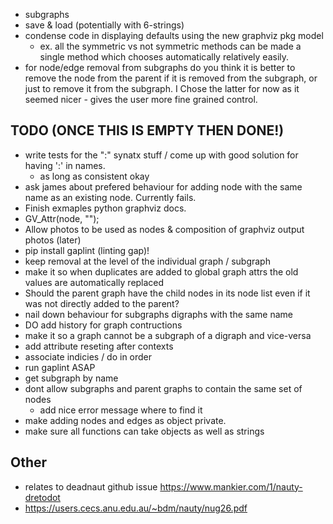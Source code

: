  - subgraphs
 - save & load (potentially with 6-strings)
 - condense code in displaying defaults using the new graphviz pkg model
    - ex. all the symmetric vs not symmetric methods can be made a single method which chooses automatically relatively easily.
- for node/edge removal from subgraphs do you think it is better to remove the node from the parent if it is removed from the subgraph, or just to remove it from the subgraph. I Chose the latter for now as it seemed nicer - gives the user more fine grained control.

## TODO (ONCE THIS IS EMPTY THEN DONE!)
 - write tests for the ":" synatx stuff / come up with good solution for having ':' in names.
    - as long as consistent okay
 - ask james about prefered behaviour for adding node with the same name as an existing node. Currently fails.
 - Finish exmaples python graphviz docs.
 - GV_Attr(node, "");
 - Allow photos to be used as nodes & composition of graphviz output photos (later)
 - pip install gaplint (linting gap)!
 - keep removal at the level of the individual graph / subgraph
 - make it so when duplicates are added to global graph attrs the old values are automatically replaced
 - Should the parent graph have the child nodes in its node list even if it was not directly added to the parent?
 - nail down behaviour for subgraphs digraphs with the same name 
 - DO add history for graph contructions
 - make it so a graph cannot be a subgraph of a digraph and vice-versa
 - add attribute reseting after contexts
 - associate indicies  / do in order
 - run gaplint ASAP
 - get subgraph by name
 - dont allow subgraphs and parent graphs to contain the same set of nodes
    - add nice error message where to find it
 - make adding nodes and edges as object private.
 - make sure all functions can take objects as well as strings

## Other
 - relates to deadnaut github issue https://www.mankier.com/1/nauty-dretodot
 - https://users.cecs.anu.edu.au/~bdm/nauty/nug26.pdf